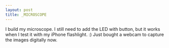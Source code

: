 ```yaml
---
layout: post
title: _MICROSCOPE
---
```



I build my microscope. I still need to add the LED with button, but it works when I test it with my iPhone flashlight. :) 
Just bought a webcam to capture the images digitally now.

<img src="http://tamarahoogeweegen.com/microscope9.jpg" alt="" /> <br>
<img src="http://tamarahoogeweegen.com/microscope8.jpg" alt="" /> <br>
<img src="http://tamarahoogeweegen.com/microscope10.jpg" alt="" /> <br>


